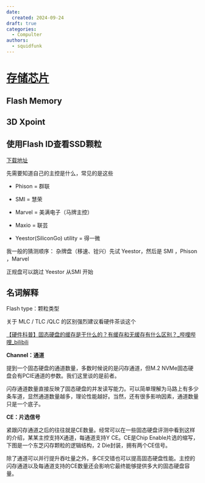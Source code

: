```yaml
---
date:
  created: 2024-09-24
draft: true
categories: 
  - Compulter
authors:
  - squidfunk
---
```


# [存储芯片](https://www.cnblogs.com/rijiyuelei/p/17320772.html)

## Flash Memory



## 3D Xpoint

## 使用Flash ID查看SSD颗粒

[下载地址](http://vlo.name:3000/ssdtool/)

先需要知道自己的主控是什么，常见的是这些

* Phison = 群联

* SMI = 慧荣

* Marvel = 美满电子（马牌主控）

* Maxio = 联芸

* Yeestor(SiliconGo) utility = 得一微

我一般的猜测顺序： 杂牌盘（移速、铨兴）先试 Yeestor，然后是 SMI ，Phison ，Marvel

正规盘可以跳过 Yeestor 从SMI 开始

## 名词解释

Flash type：颗粒类型

关于 MLC / TLC /QLC 的区别强烈建议看硬件茶谈这个

[【硬件科普】固态硬盘的缓存是干什么的？有缓存和无缓存有什么区别？_哔哩哔哩_bilibili](https://www.bilibili.com/video/BV1aF411u7Ct/?spm_id_from=333.999.0.0)

**Channel：通道**

提到一个固态硬盘的通道数量，多数时候说的是闪存通道，但M.2 NVMe固态硬盘会有PCIE通道的参数。我们这里谈的是前者。

闪存通道数量直接反映了固态硬盘的并发读写能力。可以简单理解为马路上有多少条车道，显然通道数量越多，理论性能越好。当然，还有很多影响因素，通道数量只是一个底子。

**CE：片选信号**

紧跟闪存通道之后的往往就是CE数量。经常可以在一些固态硬盘评测中看到这样的介绍，某某主控支持X通道，每通道支持Y CE。CE是Chip Enable片选的缩写，下图是一个东芝闪存颗粒的逻辑结构，2 Die封装，拥有两个CE信号。

除了通道可以并行提升吞吐量之外，多CE交错也可以提高固态硬盘性能。主控的闪存通道以及每通道支持的CE数量还会影响它最终能够提供多大的固态硬盘容量。


